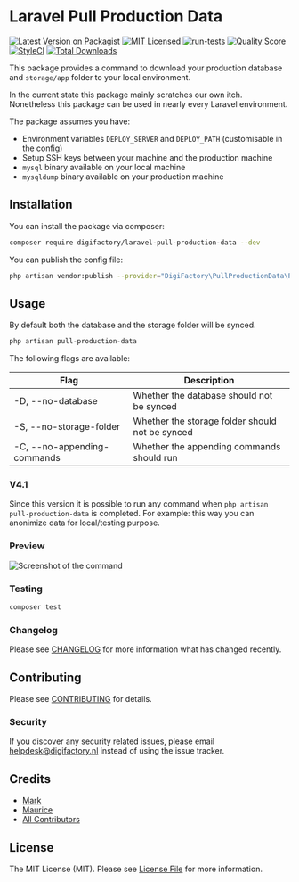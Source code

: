 # Laravel Pull Production Data

[![Latest Version on Packagist](https://img.shields.io/packagist/v/digifactory/laravel-pull-production-data.svg?style=flat-square)](https://packagist.org/packages/digifactory/laravel-pull-production-data)
[![MIT Licensed](https://img.shields.io/github/license/digifactory/laravel-pull-production-data?style=flat-square)](LICENSE.md)
[![run-tests](https://github.com/digifactory/laravel-pull-production-data/actions/workflows/run-php-tests.yml/badge.svg)](https://github.com/digifactory/laravel-pull-production-data/actions/workflows/run-php-tests.yml)
[![Quality Score](https://img.shields.io/scrutinizer/g/digifactory/laravel-pull-production-data.svg?style=flat-square)](https://scrutinizer-ci.com/g/digifactory/laravel-pull-production-data)
[![StyleCI](https://styleci.io/repos/220437776/shield?branch=master)](https://styleci.io/repos/220437776)
[![Total Downloads](https://img.shields.io/packagist/dt/digifactory/laravel-pull-production-data.svg?style=flat-square)](https://packagist.org/packages/digifactory/laravel-pull-production-data)

This package provides a command to download your production database and `storage/app` folder to your local environment.

In the current state this package mainly scratches our own itch. Nonetheless this package can be used in nearly every Laravel environment.

The package assumes you have:
- Environment variables `DEPLOY_SERVER` and `DEPLOY_PATH` (customisable in the config)
- Setup SSH keys between your machine and the production machine
- `mysql` binary available on your local machine
- `mysqldump` binary available on your production machine

## Installation

You can install the package via composer:

```bash
composer require digifactory/laravel-pull-production-data --dev
```

You can publish the config file:
   
``` bash
php artisan vendor:publish --provider="DigiFactory\PullProductionData\PullProductionDataServiceProvider" --tag="config"
```

## Usage

By default both the database and the storage folder will be synced.

``` php
php artisan pull-production-data
```

The following flags are available:

| Flag                        | Description                                     |
|-----------------------------|-------------------------------------------------|
| -D, --no-database           | Whether the database should not be synced       |
| -S, --no-storage-folder     | Whether the storage folder should not be synced |
| -C, --no-appending-commands | Whether the appending commands should run       |

### V4.1
Since this version it is possible to run any command when `php artisan pull-production-data` is completed. For example: this way you can anonimize data for local/testing purpose.

### Preview

![Screenshot of the command](https://digifactory.github.io/laravel-pull-production-data/screenshot.png)

### Testing

``` bash
composer test
```

### Changelog

Please see [CHANGELOG](CHANGELOG.md) for more information what has changed recently.

## Contributing

Please see [CONTRIBUTING](CONTRIBUTING.md) for details.

### Security

If you discover any security related issues, please email helpdesk@digifactory.nl instead of using the issue tracker.

## Credits

- [Mark](https://github.com/mrk-j)
- [Maurice](https://github.com/m-bosch)
- [All Contributors](../../contributors)

## License

The MIT License (MIT). Please see [License File](LICENSE.md) for more information.
